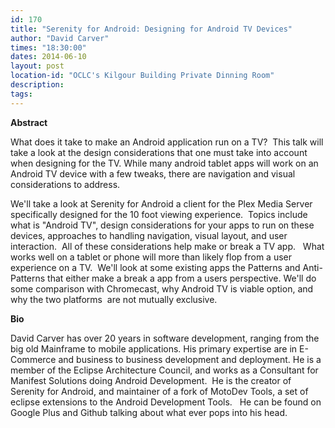 ```yaml
---
id: 170
title: "Serenity for Android: Designing for Android TV Devices"
author: "David Carver"
times: "18:30:00"
dates: 2014-06-10
layout: post
location-id: "OCLC's Kilgour Building Private Dinning Room"  
description: 
tags: 
---
```

 **Abstract**

What does it take to make an Android application run on a TV?&nbsp; This talk will take a look at the design considerations that one must take into account when designing for the TV. While many android tablet apps will work on an Android TV device with a few tweaks, there are navigation and visual considerations to address.&nbsp;   
  
We'll take a look at Serenity for Android a client for the Plex Media Server specifically designed for the 10 foot viewing experience.&nbsp; Topics include what is "Android TV", design considerations for your apps to run on these devices, approaches to handling navigation, visual layout, and user interaction.&nbsp; All of these considerations help make or break a TV app.&nbsp;&nbsp; What works well on a tablet or phone will more than likely flop from a user experience on a TV.&nbsp; We'll look at some existing apps the Patterns and Anti-Patterns that either make a break a app from a users perspective. We'll do some comparison with Chromecast, why Android TV is viable option, and why the two platforms&nbsp; are not mutually exclusive.  

**Bio**

David Carver has over 20 years in software development, ranging from the big old Mainframe to mobile applications. His primary expertise are in E-Commerce and business to business development and deployment. He is a member of the Eclipse Architecture Council, and works as a Consultant for Manifest Solutions doing Android Development.&nbsp; He is the creator of Serenity for Android, and maintainer of a fork of MotoDev Tools, a set of eclipse extensions to the Android Development Tools.&nbsp;&nbsp; He can be found on Google Plus and Github talking about what ever pops into his head.

